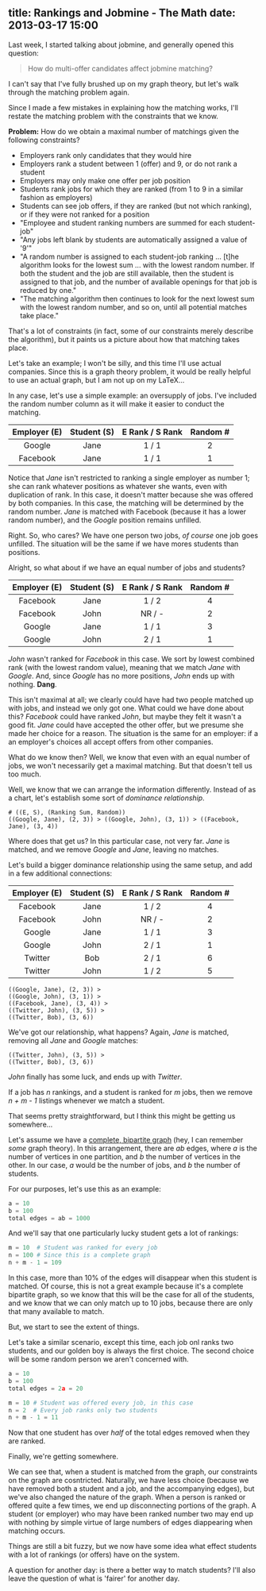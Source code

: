 title: Rankings and Jobmine - The Math
date: 2013-03-17 15:00
---

Last week, I started talking about jobmine, and generally opened this question:

> How do multi-offer candidates affect jobmine matching?

I can't say that I've fully brushed up on my graph theory, but let's walk through the matching problem again.

Since I made a few mistakes in explaining how the matching works, I'll restate the matching problem with the constraints that we know.

**Problem:** How do we obtain a maximal number of matchings given the following constraints?

- Employers rank only candidates that they would hire
- Employers rank a student between 1 (offer) and 9, or do not rank a student
- Employers may only make one offer per job position
- Students rank jobs for which they are ranked (from 1 to 9 in a similar fashion as employers)
- Students can see job offers, if they are ranked (but not which ranking), or if they were not ranked for a position
- "Employee and student ranking numbers are summed for each student-job"
- "Any jobs left blank by students are automatically assigned a value of '9'"
- "A random number is assigned to each student-job ranking ... [t]he algorithm looks for the lowest sum ... with the lowest random number. If both the student and the job are still available, then the student is assigned to that job, and the number of available openings for that job is reduced by one."
- "The matching algorithm then continues to look for the next lowest sum with the lowest random number, and so on, until all potential matches take place."

That's a lot of constraints (in fact, some of our constraints merely describe the algorithm), but it paints us a picture about how that matching takes place.

Let's take an example; I won't be silly, and this time I'll use actual companies. Since this is a graph theory problem, it would be really helpful to use an actual graph, but I am not up on my LaTeX...

In any case, let's use a simple example: an oversupply of jobs. I've included the random number column as it will make it easier to conduct the matching.

| Employer (E) | Student (S) | E Rank / S Rank | Random # |
|:------------:|:-----------:|:---------------:|:--------:|
| Google       | Jane        | 1 / 1           | 2        |
| Facebook     | Jane        | 1 / 1           | 1        |

Notice that *Jane* isn't restricted to ranking a single employer as number 1; she can rank whatever positions as whatever she wants, even with duplication of rank. In this case, it doesn't matter because she was offered by both companies. In this case, the matching will be determined by the random number. *Jane* is matched with Facebook (because it has a lower random number), and the *Google* position remains unfilled.

Right. So, who cares? We have one person two jobs, *of course* one job goes unfilled. The situation will be the same if we have mores students than positions.

Alright, so what about if we have an equal number of jobs and students?

| Employer (E) | Student (S) | E Rank / S Rank | Random # |
|:------------:|:-----------:|:---------------:|:--------:|
| Facebook     | Jane        | 1  / 2          | 4        |
| Facebook     | John        | NR / -          | 2        |
| Google       | Jane        | 1  / 1          | 3        |
| Google       | John        | 2  / 1          | 1        |

*John* wasn't ranked for *Facebook* in this case. We sort by lowest combined rank (with the lowest random value), meaning that we match *Jane* with *Google*. And, since *Google* has no more positions, *John* ends up with nothing. **Dang**.

This isn't maximal at all; we clearly could have had two people matched up with jobs, and instead we only got one. What could we have done about this? *Facebook* could have ranked *John*, but maybe they felt it wasn't a good fit. *Jane* could have accepted the other offer, but we presume she made her choice for a reason. The situation is the same for an employer: if a an employer's choices all accept offers from other companies.

What do we know then? Well, we know that even with an equal number of jobs, we won't necessarily get a maximal matching. But that doesn't tell us too much.

Well, we know that we can arrange the information differently. Instead of as a chart, let's establish some sort of *dominance relationship*.

    # ((E, S), (Ranking Sum, Random))
    ((Google, Jane), (2, 3)) > ((Google, John), (3, 1)) > ((Facebook, Jane), (3, 4))

Where does that get us? In this particular case, not very far. *Jane* is matched, and we remove *Google* and *Jane*, leaving no matches.

Let's build a bigger dominance relationship using the same setup, and add in a few additional connections:

| Employer (E) | Student (S) | E Rank / S Rank | Random # |
|:------------:|:-----------:|:---------------:|:--------:|
| Facebook     | Jane        | 1  / 2          | 4        |
| Facebook     | John        | NR / -          | 2        |
| Google       | Jane        | 1  / 1          | 3        |
| Google       | John        | 2  / 1          | 1        |
| Twitter      | Bob         | 2  / 1          | 6        |
| Twitter      | John        | 1  / 2          | 5        |

    ((Google, Jane), (2, 3)) >
    ((Google, John), (3, 1)) >
    ((Facebook, Jane), (3, 4)) >
    ((Twitter, John), (3, 5)) >
    ((Twitter, Bob), (3, 6))

We've got our relationship, what happens? Again, *Jane* is matched, removing all *Jane* and *Google* matches:

    ((Twitter, John), (3, 5)) >
    ((Twitter, Bob), (3, 6))

*John* finally has some luck, and ends up with *Twitter*.

If a job has *n* rankings, and a student is ranked for *m* jobs, then we remove *n + m - 1* listings whenever we match a student.

That seems pretty straightforward, but I think this might be getting us somewhere...

Let's assume we have a [complete, bipartite graph](http://en.wikipedia.org/wiki/Complete_bipartite_graph) (hey, I can remember *some* graph theory). In this arrangement, there are *ab* edges, where *a* is the number of vertices in one partition, and *b* the number of vertices in the other. In our case, *a* would be the number of jobs, and *b* the number of students.

For our purposes, let's use this as an example:

``` python
a = 10
b = 100
total edges = ab = 1000
```

And we'll say that one particularly lucky student gets a lot of rankings:

``` python
m = 10  # Student was ranked for every job
n = 100 # Since this is a complete graph
n + m - 1 = 109
```

In this case, more than 10% of the edges will disappear when this student is matched. Of course, this is not a great example because it's a complete bipartite graph, so we know that this will be the case for all of the students, and we know that we can only match up to 10 jobs, because there are only that many available to match.

But, we start to see the extent of things.

Let's take a similar scenario, except this time, each job onl ranks two students, and our golden boy is always the first choice. The second choice will be some random person we aren't concerned with.

``` python
a = 10
b = 100
total edges = 2a = 20

m = 10 # Student was offered every job, in this case
n = 2  # Every job ranks only two students
n + m - 1 = 11 
```

Now that one student has over *half* of the total edges removed when they are ranked.

Finally, we're getting somewhere.

We can see that, when a student is matched from the graph, our constraints on the graph are cosntricted. Naturally, we have less choice (because we have removed both a student and a job, and the accompanying edges), but we've also changed the nature of the graph. When a person is ranked or offered quite a few times, we end up disconnecting portions of the graph. A student (or employer) who may have been ranked number two may end up with nothing by simple virtue of large numbers of edges diappearing when matching occurs.

Things are still a bit fuzzy, but we now have some idea what effect students with a lot of rankings (or offers) have on the system.

A question for another day: is there a better way to match students? I'll also leave the question of what is 'fairer' for another day.
